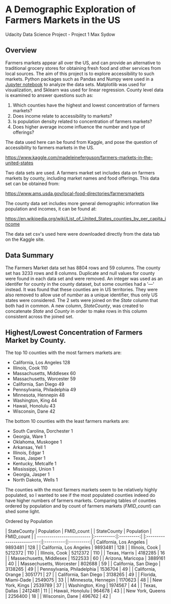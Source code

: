 # A Demographic Exploration of Farmers Markets in the US

Udacity Data Science Project - Project 1
Max Sydow


## Overview
Farmers markets appear all over the US, and can provide an alternative to traditional grocery stores for obtaining fresh food and other services from local sources. The aim of this project is to explore accessibility to such markets. Python packages such as Pandas and Numpy were used in a [Jupyter notebook](./FarmersMarkets.ipynb) to analyze the data sets.  Matplotlib was used for visualization, and Sklearn was used for linear regression.  County level data is examined to answer questions such as:

1.  Which counties have the highest and lowest concentration of farmers markets?
2.  Does income relate to accessibility to markets?
3.  Is population density related to concentration of farmers markets?
3.  Does higher average income influence the number and type of offerings?


The data used here can be found from Kaggle, and pose the question of accessibility to farmers markets in the US. 

https://www.kaggle.com/madeleineferguson/farmers-markets-in-the-united-states

Two data sets are used. A farmers market set includes data on farmers markets by county, including market names and food offerings. This data set can be obtained from: 

https://www.ams.usda.gov/local-food-directories/farmersmarkets

The county data set includes more general demographic information like population and incomes, it can be found at: 

https://en.wikipedia.org/wiki/List_of_United_States_counties_by_per_capita_income

The data set csv's used here were downloaded directly from the data tab on the Kaggle site.


## Data Summary

The Farmers Market data set has 8804 rows and 59 columns.  The county set has 3233 rows and 8 columns.  Duplicate and null values for county were found in each data set and were removed.  An integer was used as an identifer for county in the county dataset, but some counties had a '—' instead.  It was found that these counties are in US territories.  They were also removed to allow use of _number_ as a unique identifier, thus only US states were considered.  The 2 sets were joined on the _State_ column that both had in common.  A new column, _StateCounty_, was created to concatenate _State_ and _County_ in order to make rows in this column consistent across the joined set.  

## Highest/Lowest Concentration of Farmers Market by County.

The top 10 counties with the most farmers markets are:

- California, Los Angeles       128
- Illinois, Cook                110
- Massachusetts, Middlesex       60
- Massachusetts, Worcester       59
- California, San Diego          49
- Pennsylvania, Philadelphia     49
- Minnesota, Hennepin            48
- Washington, King               44
- Hawaii, Honolulu               43
- Wisconsin, Dane                42

The bottom 10 counties with the least farmers markets are:

- South Carolina, Dorchester    1
- Georgia, Ware                 1
- Oklahoma, Muskogee            1
- Arkansas, Yell                1
- Illinois, Edgar               1
- Texas, Jasper                 1
- Kentucky, Metcalfe            1
- Mississippi, Union            1
- Georgia, Jasper               1
- North Dakota, Wells           1

The counties with the most farmers markets seem to be relatively highly populated, so I wanted to see if the most populated counties indeed do have higher numbers of farmers markets.  Comparing tables of counties ordered by population and by count of farmers markets (_FMID_count_) can shed some light.

Ordered by Population

| StateCounty                | Population | FMID_count |                        | StateCounty                | Population | FMID_count |
| -------------------------- |:----------:|:----------:|                        |:--------------------------:|:----------:|:----------:|
| California, Los Angeles    | 9893481    | 128        |                        | California, Los Angeles    | 9893481    | 128        |
| Illinois, Cook             | 5212372    | 110        |                        | Illinois, Cook             | 5212372    | 110        |
| Texas, Harris              | 4182285    | 16         |                        | Massechusetts, Middlesex   | 1522533    | 60         |
| Arizona, Maricopa          | 3889161    | 40         |                        | Massechusetts, Worcester   | 802688     | 59         |
| California, San Diego      | 3138265    | 49         |                        | Pennsylvania, Philadelphia | 1536704    | 49         |
| California, Orange         | 3051771    | 27         |                        | California, San Diego      | 3138265    | 49         |
| Florida, Miami-Dade        | 2549075    | 33         |                        | Minnesota, Hennepin        | 1170623    | 48         |
| New York, Kings            | 2539789    | 37         |                        | Washington, King           | 1974567    | 44         |
| Texas, Dallas              | 2412481    | 11         |                        | Hawaii, Honolulu           | 964678     | 43         |
| New York, Queens           | 2256400    | 18         |                        | Wisconsin, Dane            | 496762     | 42         |
